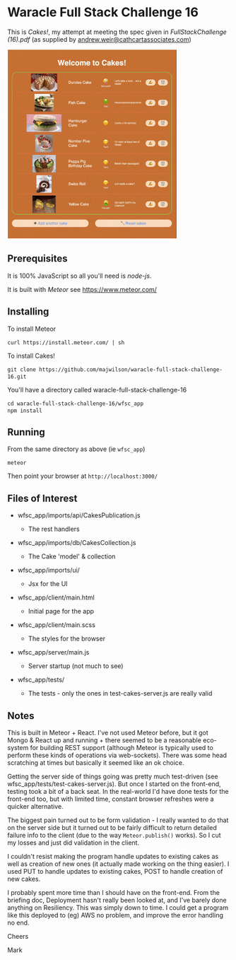 # Waracle Full Stack Challenge 16

This is _Cakes!_, my attempt at meeting the spec given in _FullStackChallenge (16).pdf_ (as supplied by andrew.weir@cathcartassociates.com)

![sample](sample-image.gif)

## Prerequisites

It is 100% JavaScript so all you'll need is *node-js*.

It is built with *Meteor* see https://www.meteor.com/

## Installing

To install Meteor
```
curl https://install.meteor.com/ | sh
```

To install Cakes!

```
git clone https://github.com/majwilson/waracle-full-stack-challenge-16.git

```
You'll have a directory called waracle-full-stack-challenge-16

```
cd waracle-full-stack-challenge-16/wfsc_app
npm install

```

## Running

From the same directory as above (ie `wfsc_app`)

```
meteor

```

Then point your browser at `http://localhost:3000/`

## Files of Interest

* wfsc_app/imports/api/CakesPublication.js
    * The rest handlers

* wfsc_app/imports/db/CakesCollection.js
    * The Cake 'model' & collection

* wfsc_app/imports/ui/
    * Jsx for the UI

* wfsc_app/client/main.html
    * Initial page for the app

* wfsc_app/client/main.scss
    * The styles for the browser

* wfsc_app/server/main.js
    * Server startup (not much to see)

* wfsc_app/tests/
    * The tests - only the ones in test-cakes-server.js are really valid


## Notes

This is built in Meteor + React. I've not used Meteor before, but it got Mongo & React up and running + there seemed to be a reasonable eco-system for building REST support (although Meteor is typically used to perform these kinds of operations via web-sockets). There was some head scratching at times but basically it seemed like an ok choice.

Getting the server side of things going was pretty much test-driven (see wfsc_app/tests/test-cakes-server.js). But once I started on the front-end, testing took a bit of a back seat. In the real-world I'd have done tests for the front-end too, but with limited time, constant browser refreshes were a quicker alternative.

The biggest pain turned out to be form validation - I really wanted to do that on the server side but it turned out to be fairly difficult to return detailed failure info to the client (due to the way `Meteor.publish()` works). So I cut my losses and just did validation in the client.

I couldn't resist making the program handle updates to existing cakes as well as creation of new ones (it actually made working on the thing easier). I used PUT to handle updates to existing cakes, POST to handle creation of new cakes.

I probably spent more time than I should have on the front-end. From the briefing doc, Deployment hasn't really been looked at, and I've barely done anything on Resiliency. This was simply down to time. I could get a program like this deployed to (eg) AWS no problem, and improve the error handling no end.

Cheers

Mark

